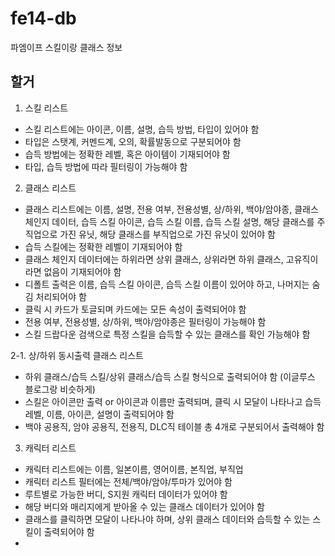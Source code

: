 # fe14-db
파엠이프 스킬이랑 클래스 정보
## 할거
 1. 스킬 리스트
 - 스킬 리스트에는 아이콘, 이름, 설명, 습득 방법, 타입이 있어야 함
 - 타입은 스탯계, 커멘드계, 오의, 확률발동으로 구분되어야 함
 - 습득 방법에는 정확한 레벨, 혹은 아이템이 기재되어야 함
 - 타입, 습득 방법에 따라 필터링이 가능해야 함
 
 2. 클래스 리스트
 - 클래스 리스트에는 이름, 설명, 전용 여부, 전용성별, 상/하위, 백야/암야종, 클래스 체인지 데이터, 습득 스킬 아이콘, 습득 스킬 이름, 습득 스킬 설명, 해당 클래스를 주직업으로 가진 유닛, 해당 클래스를 부직업으로 가진 유닛이 있어야 함
 - 습득 스킬에는 정확한 레벨이 기재되어야 함
 - 클래스 체인지 데이터에는 하위라면 상위 클래스, 상위라면 하위 클래스, 고유직이라면 없음이 기재되어야 함
 - 디폴트 출력은 이름, 습득 스킬 아이콘, 습득 스킬 이름이 있어야 하고, 나머지는 숨김 처리되어야 함
 - 클릭 시 카드가 토글되며 카드에는 모든 속성이 출력되어야 함
 - 전용 여부, 전용성별, 상/하위, 백야/암야종은 필터링이 가능해야 함
 - 스킬 드랍다운 검색으로 특정 스킬을 습득할 수 있는 클래스를 확인 가능해야 함

 2-1. 상/하위 동시출력 클래스 리스트
 - 하위 클래스/습득 스킬/상위 클래스/습득 스킬 형식으로 출력되어야 함 (이글루스 블로그랑 비슷하게)
 - 스킬은 아이콘만 출력 or 아이콘과 이름만 출력되며, 클릭 시 모달이 나타나고 습득 레벨, 이름, 아이콘, 설명이 출력되어야 함
 - 백야 공용직, 암야 공용직, 전용직, DLC직 테이블 총 4개로 구분되어서 출력해야 함
  
 3. 캐릭터 리스트
 - 캐릭터 리스트에는 이름, 일본이름, 영어이름, 본직업, 부직업
 - 캐릭터 리스트 필터에는 전체/백야/암야/투마가 있어야 함
 - 루트별로 가능한 버디, S지원 캐릭터 데이터가 있어야 함
 - 해당 버디와 매리지에게 받아올 수 있는 클래스 데이터가 있어야 함
 - 클래스를 클릭하면 모달이 나타나야 하며, 상위 클래스 데이터와 습득할 수 있는 스킬이 출력되어야 함
 -